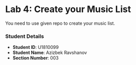 # Lab 4: Create your Music List

You need to use given repo to create your music list.

### Student Details

- **Student ID**: U1810099
- **Student Name**: Azizbek Ravshanov
- **Section Number**: 003